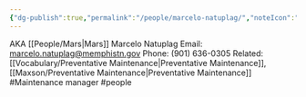 ```yaml
---
{"dg-publish":true,"permalink":"/people/marcelo-natuplag/","noteIcon":"","created":"2025-05-20T09:18:16.705-05:00"}
---
```


AKA [[People/Mars\|Mars]]
Marcelo Natuplag
Email: marcelo.natuplag@memphistn.gov
Phone: (901) 636-0305
Related: [[Vocabulary/Preventative Maintenance\|Preventative Maintenance]], [[Maxson/Preventative Maintenance\|Preventative Maintenance]]
#Maintenance manager
#people
